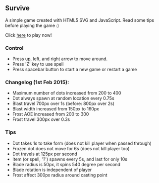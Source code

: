 ## Survive

A simple game created with HTML5 SVG and JavaScript. Read some tips before playing the game :)

Click <a href="https://rawgit.com/pciang/Survive/master/index.html" target="_blank">here</a> to play now!

### Control
* Press up, left, and right arrow to move around.
* Press 'Z' key to use spell
* Press spacebar button to start a new game or restart a game

### Changelog (1st Feb 2015):
* Maximum number of dots increased from 200 to 400
* Dot always spawn at random location every 0.75s
* Blast travel 700px over 1s (before: 800px over 2s)
* Blast width increased from 150px to 160px
* Frost AOE increased from 200 to 300
* Frost travel 300px over 0.3s

### Tips
* Dot takes 1s to take form (does not kill player when passed through)
* Frozen dot does not move for 6s (does not kill player too)
* Dot travels at 125px per second
* Item (or spell, '?') spawns every 5s, and last for only 10s
* Blade radius is 50px, it spins 540 degree per second
* Blade rotation is independent of player
* Frost affect 300px radius around casting point
